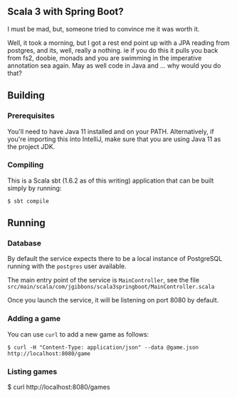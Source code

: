 ## Scala 3 with Spring Boot?

I must be mad, but, someone tried to convince me it was worth it.

Well, it took a morning, but I got a rest end point up with a JPA reading from
postgres, and its, well, really a nothing.  ie if you do this it pulls you back 
from fs2, doobie, monads and you are swimming in the imperative annotation sea again.
May as well code in Java and ... why would you do that?

## Building

### Prerequisites
You'll need to have Java 11 installed and on your PATH. Alternatively, if you're importing this into IntelliJ,
make sure that you are using Java 11 as the project JDK.

### Compiling
This is a Scala sbt (1.6.2 as of this writing) application that can be built simply by running:
```shell
$ sbt compile
```

## Running

### Database
By default the service expects there to be a local instance of PostgreSQL running with the `postgres` user available.

The main entry point of the service is `MainController`, see the file
`src/main/scala/com/jgibbons/scala3springboot/MainController.scala`

Once you launch the service, it will be listening on port 8080 by default.

### Adding a game
You can use `curl` to add a new game as follows:

```shell
$ curl -H "Content-Type: application/json" --data @game.json http://localhost:8080/game
```

### Listing games
$ curl http://localhost:8080/games